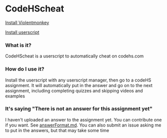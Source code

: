 # CodeHScheat
[Install Violentmonkey](https://violentmonkey.github.io/get-it/)

[Install userscript](https://github.com/starchyunderscore/codehscheat/raw/main/codeHScheat.user.js)

### What is it?
CodeHScheat is a userscript to automatically cheat on codehs.com
### How do I use it?
Install the userscript with any userscript manager, then go to a codeHS assignment. It will automatically put in the answer and go on to the next assignment, including completing quizzes and skipping videos and examples
### It's saying "There is not an answer for this assignment yet"
I haven't uploaded an answer to the assignment yet. You can contribute one if you want. See [answerFormat.md](https://github.com/starchyunderscore/codehscheat/blob/main/answerFormat.md).
You can also submit an issue asking me to put in the answers, but that may take some time
